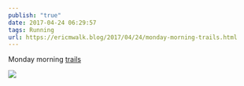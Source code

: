 ```yaml
---
publish: "true"
date: 2017-04-24 06:29:57
tags: Running
url: https://ericmwalk.blog/2017/04/24/monday-morning-trails.html
---
```


Monday morning [trails](https://www.strava.com/activities/956014360)

![](https://ericmwalk.blog/uploads/2022/6edf0e5cdd.jpg)